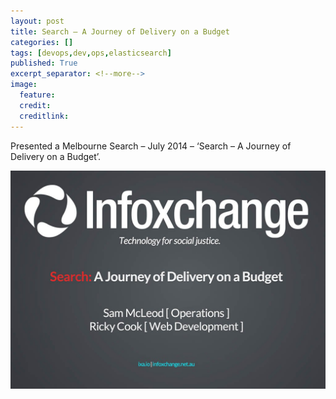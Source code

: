 ```yaml
---
layout: post
title: Search – A Journey of Delivery on a Budget
categories: []
tags: [devops,dev,ops,elasticsearch]
published: True
excerpt_separator: <!--more-->
image:
  feature:
  credit:
  creditlink:
---
```


Presented a Melbourne Search – July 2014 – ‘Search – A Journey of Delivery on a Budget’.


[![Click to Start Slides](/images/misc/search.jpg)](https://ixa.io/slides/search/index.html)
